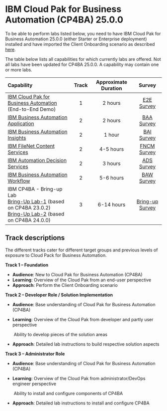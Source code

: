 # IBM Cloud Pak for Business Automation (CP4BA) 25.0.0

To be able to perform labs listed below, you need to have IBM Cloud Pak for Business Automation 25.0.0 (either Starter or Enterprise deployment) installed and have imported the Client Onboarding scenario as described [here](https://github.com/IBM/cp4ba-client-onboarding-scenario/blob/main/25.0.0).

The table below lists all capabilities for which currently labs are offered. Not all labs have been updated for CP4BA 25.0.0. A capability may contain one or more labs.

| Capability                                                   | Track | Approximate Duration | Survey |
| :----------------------------------------------------------- | :------------------: | :-----: | :-----: |
| [IBM Cloud Pak for Business Automation](IBM%20Cloud%20Pak%20for%20Business%20Automation%20(End-to-End)) (End-to-End Demo) |       1       |       2 hours        | [E2E Survey](https://www.surveymonkey.com/r/ba-dl-tech-jam-e2e) |
| [IBM Business Automation Application](Business%20Automation%20Application) |      2      |      2 hours       | [BAA Survey](https://www.surveymonkey.com/r/ba-dl-tech-jam-baa) |
| [IBM Business Automation Insights](Business%20Automation%20Insights) |        2        |        1 hour        | [BAI Survey](https://www.surveymonkey.com/r/ba-dl-tech-jam-bai) |
| [IBM FileNet Content Services](Content) |      2      |      4-5 hours       | [FNCM Survey](https://www.surveymonkey.com/r/ba-dl-tech-jam-fncm) |
| [IBM Automation Decision Services](Decisions) |       2       |       3 hours        | [ADS Survey](https://www.surveymonkey.com/r/ba-dl-tech-jam-ads) |
| [IBM Business Automation Workflow](Workflow) |      2      |      5-6 hours       | [BAW Survey](https://www.surveymonkey.com/r/ba-dl-tech-jam-baw) |
| IBM CP4BA - Bring-up Lab<br />[Bring-Up Lab-1](../23.0.2/Bring-Up) (based on CP4BA 23.0.2)<br />[Bring-Up Lab-2](../24.0.0/Bring-Up) (based on CP4BA 24.0.0) | 3 | 6-14 hours | [Bring-up Survey](https://www.surveymonkey.com/r/ba-dl-tech-jam-bring-up) |

## Track descriptions

The different tracks cater for different target groups and previous levels of exposure to Cloud Pack for Business Automation.

**Track 1 – Foundation**

- **Audience**: New to Cloud Pak for Business Automation (CP4BA)
- **Learning**: Overview of the Cloud Pak from an end-user perspective
- **Approach**: Perform the Client Onboarding scenario

**Track 2 – Developer Role / Solution Implementation**

- **Audience**: Base understanding of Cloud Pak for Business Automation (CP4BA)

- **Learning**: Overview of the Cloud Pak from developer and partly user perspective

  ​		   Ability to develop pieces of the solution areas

- **Approach**: Detailed lab instructions to build respective solution aspects

**Track 3 – Administrator Role**

- **Audience**: Base understanding of Cloud Pak for Business Automation (CP4BA)

- **Learning**: Overview of the Cloud Pak from administrator/DevOps engineer perspective

  ​	           Ability to install and configure components of CP4BA

- **Approach**: Detailed lab instructions to install and configure CP4BA
